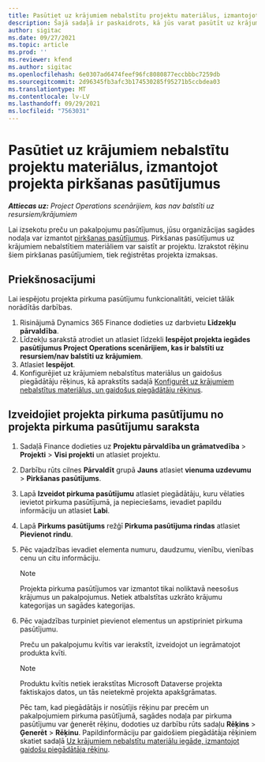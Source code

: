 ```yaml
---
title: Pasūtiet uz krājumiem nebalstītu projektu materiālus, izmantojot projekta pirkšanas pasūtījumus
description: Šajā sadaļā ir paskaidrots, kā jūs varat pasūtīt uz krājumiem nebalstītu projektu materiālus, izmantojot projekta pirkšanas pasūtījumus.
author: sigitac
ms.date: 09/27/2021
ms.topic: article
ms.prod: ''
ms.reviewer: kfend
ms.author: sigitac
ms.openlocfilehash: 6e0307ad6474feef96fc8080877eccbbbc7259db
ms.sourcegitcommit: 2d96345fb3afc3b174530285f95271b5ccbdea03
ms.translationtype: MT
ms.contentlocale: lv-LV
ms.lasthandoff: 09/29/2021
ms.locfileid: "7563031"
---
```

# <a name="order-non-stocked-materials-for-a-project-using-project-purchase-orders"></a>Pasūtiet uz krājumiem nebalstītu projektu materiālus, izmantojot projekta pirkšanas pasūtījumus

_**Attiecas uz:** Project Operations scenārijiem, kas nav balstīti uz resursiem/krājumiem_

Lai izsekotu preču un pakalpojumu pasūtījumus, jūsu organizācijas sagādes nodaļa var izmantot [pirkšanas pasūtījumus](/dynamics365/supply-chain/procurement/purchase-order-overview). Pirkšanas pasūtījumus uz krājumiem nebalstītiem materiāliem var saistīt ar projektu. Izrakstot rēķinu šiem pirkšanas pasūtījumiem, tiek reģistrētas projekta izmaksas.

## <a name="prerequisites"></a>Priekšnosacījumi
Lai iespējotu projekta pirkuma pasūtījumu funkcionalitāti, veiciet tālāk norādītās darbības.

1. Risinājumā Dynamics 365 Finance dodieties uz darbvietu **Līdzekļu pārvaldība**.
2. Līdzekļu sarakstā atrodiet un atlasiet līdzekli **Iespējot projekta iegādes pasūtījumus Project Operations scenārijiem, kas ir balstīti uz resursiem/nav balstīti uz krājumiem**.
3. Atlasiet **Iespējot**.
4. Konfigurējiet uz krājumiem nebalstītus materiālus un gaidošus piegādātāju rēķinus, kā aprakstīts sadaļā [Konfigurēt uz krājumiem nebalstītus materiālus, un gaidošus piegādātāju rēķinus](configure-materials-nonstocked.md).

## <a name="create-a-project-purchase-order-from-the-project-purchase-order-list"></a>Izveidojiet projekta pirkuma pasūtījumu no projekta pirkuma pasūtījumu saraksta

1. Sadaļā Finance dodieties uz **Projektu pārvaldība un grāmatvedība** > **Projekti** > **Visi projekti** un atlasiet projektu.
2. Darbību rūts cilnes **Pārvaldīt** grupā **Jauns** atlasiet **vienuma uzdevumu** > **Pirkšanas pasūtījums**.
3. Lapā **Izveidot pirkuma pasūtījumu** atlasiet piegādātāju, kuru vēlaties ievietot pirkuma pasūtījumā, ja nepieciešams, ievadiet papildu informāciju un atlasiet **Labi**.
4. Lapā **Pirkums pasūtījums** režģī **Pirkuma pasūtījuma rindas** atlasiet **Pievienot rindu**.
5. Pēc vajadzības ievadiet elementa numuru, daudzumu, vienību, vienības cenu un citu informāciju.

    > [!NOTE]
    > Projekta pirkuma pasūtījumos var izmantot tikai noliktavā neesošus krājumus un pakalpojumus. Netiek atbalstītas uzkrāto krājumu kategorijas un sagādes kategorijas.

6. Pēc vajadzības turpiniet pievienot elementus un apstipriniet pirkuma pasūtījumu.

    Preču un pakalpojumu kvītis var ierakstīt, izveidojot un iegrāmatojot produkta kvīti.

    > [!NOTE]
    > Produktu kvītis netiek ierakstītas Microsoft Dataverse projekta faktiskajos datos, un tās neietekmē projekta apakšgrāmatas.

    Pēc tam, kad piegādātājs ir nosūtījis rēķinu par precēm un pakalpojumiem pirkuma pasūtījumā, sagādes nodaļa par pirkuma pasūtījumu var ģenerēt rēķinu, dodoties uz darbību rūts sadaļu **Rēķins** > **Ģenerēt** > **Rēķinu**. Papildinformāciju par gaidošiem piegādātāja rēķiniem skatiet sadaļā [Uz krājumiem nebalstītu materiālu iegāde, izmantojot gaidošu piegādātāja rēķinu](pending-vendor-invoices.md).
